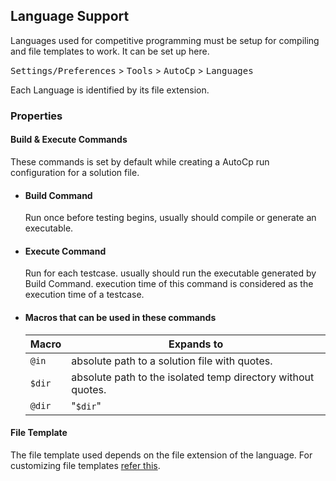 ## Language Support

Languages used for competitive programming must be setup for compiling and file templates to work. It can be set up
here.

<kbd>Settings/Preferences</kbd> > <kbd>Tools</kbd> > <kbd>AutoCp</kbd> > <kbd>Languages</kbd>

Each Language is identified by its file extension.

### Properties

#### Build & Execute Commands

These commands is set by default while creating a AutoCp run configuration for a solution file.

- #### Build Command
    Run once before testing begins, usually should compile or generate an executable.

- #### Execute Command
    Run for each testcase. usually should run the executable generated by Build Command. execution time of this command is
considered as the execution time of a testcase.

- #### Macros that can be used in these commands
  | Macro      | Expands to                                                   |
  | ---------- | ------------------------------------------------------------ |
  | ```@in```  | absolute path to a solution file with quotes.                |
  | ```$dir``` | absolute path to the isolated temp directory without quotes. |
  | ```@dir``` | "```$dir```"                                                 |

#### File Template

The file template used depends on the file extension of the language. For customizing file templates [refer this](/docs/customizing/file-template.md).

